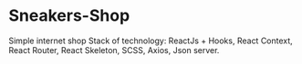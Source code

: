 # Sneakers-Shop
Simple internet shop 
Stack of technology:
ReactJs + Hooks, 
React Context, 
React Router, 
React Skeleton, 
SCSS, 
Axios, 
Json server. 

